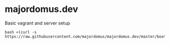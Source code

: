 majordomus.dev
===

Basic vagrant and server setup

	bash <(curl -s https://raw.githubusercontent.com/majordomus/majordomus.dev/master/bootstrap.sh)

